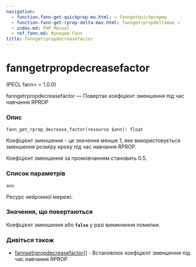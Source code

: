 ```yaml
---
navigation:
  - function.fann-get-quickprop-mu.html: « fanngetquickpropму
  - function.fann-get-rprop-delta-max.html: fanngetrpropdeltamax »
  - index.md: PHP Manual
  - ref.fann.md: Функции Fann
title: fanngetrpropdecreasefactor
---
```

# fanngetrpropdecreasefactor

(PECL fann> = 1.0.0)

fanngetrpropdecreasefactor — Повертає коефіцієнт зменшення під час навчання RPROP

### Опис

```methodsynopsis
fann_get_rprop_decrease_factor(resource $ann): float
```

Коефіцієнт зменшення - це значення менше 1, яке використовується зменшення розміру кроку під час навчання RPROP.

Коефіцієнт зменшення за промовчанням становить 0.5.

### Список параметрів

`ann`

Ресурс нейронної мережі.

### Значення, що повертаються

Коефіцієнт зменшення або **`false`** у разі виникнення помилки.

### Дивіться також

-   [fannsetrpropdecreasefactor()](function.fann-set-rprop-decrease-factor.html) - Встановлює коефіцієнт зменшення під час навчання RPROP

